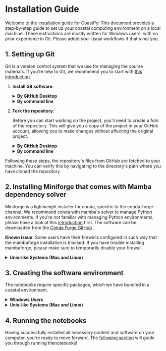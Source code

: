 # Installation Guide

Welcome to the installation guide for CoastPy! This document provides a
step-by-step guide to set up your coastal computing environment on a local machine. These
instructions are mostly written for Windows users, with no prior experience in Git.
Please adopt your usual workflows if that's not you.

## 1. Setting up Git

Git is a version control system that we use for managing the course materials. If you're
new to Git, we recommend you to start with [this
introduction](https://earth-env-data-science.github.io/lectures/environment/intro_to_git.html).

1. **Install Git software**:

   <details>
   <summary><strong>By GitHub Desktop</strong></summary>

   1. Follow the [GitHub Client documentation](https://desktop.github.com/) to
   install the GitHub client.

   2. GitHub client does not install the underlying git software on your machine. Follow [these
   instructions](https://learn.microsoft.com/en-us/devops/develop/git/install-and-set-up-git)
   to install git on your machine.
   </details>

   <details>

   <summary><strong>By command line</strong></summary>


   Follow [these instructions](https://github.com/git-guides/install-git) to install git using the
   command line.
   </details>

2. **Fork the repository**:

   Before you can start working on the project, you'll need to create a fork of the repository. This will give you a copy of the project in your GitHub account, allowing you to make changes without affecting the original project.

   <details>
   <summary><strong>By GitHub Desktop</strong></summary>

   1. Open GitHub Desktop > go to File > Clone Repository and paste this url: https://github.com/TUDelft-CITG/coastpy.git
   2. Choose where to clone the repository on your computer and click "Clone".
   </details>

   <details>
   <summary><strong>By command line</strong></summary>
   git clone https://github.com/TUDelft-CITG/coastpy.git
   </details>

Following these steps, the repository's files from GitHub are fetched to your machine.
You can verify this by navigating to the directory's path where you have cloned the
repository.


## 2. Installing Miniforge that comes with Mamba dependency solver

Miniforge is a lightweight installer for conda, specific to the conda-forge channel. We
recommend conda with mamba's solver to manage Python environments. If you're not familiar
with managing Python environments, please have a look at this
[introduction](https://earth-env-data-science.github.io/lectures/environment/python_environments.html?highlight=conda)
first. The software can be downloaded from the [Conda Forge
GitHub](https://github.com/conda-forge/miniforge#mambaforge) .

**Known issue**: Some users have their firewalls configured in such way that the
mambaforge installation is blocked. If you have trouble installing mambaforge, please make
sure to temporarily disable your firewall.

</details>

<details>

<summary><strong>Unix-like Systems (Mac and Linux)</strong></summary>

1. Open a terminal. On Mac, search for terminal or iterm in Spotlight. On linux, the
   hotkey to open a terminal is "cntrl + shift + t".
2. The commands to install the package manager are copied from their documentation ---
   double check to see if they are still the correct!
   ```bash
   curl -L -O "https://github.com/conda-forge/miniforge/releases/latest/download/Miniforge3-$(uname)-$(uname -m).sh"
   bash Miniforge3-$(uname)-$(uname -m).sh
   ```
3. Accept the user agreements, and allow the installation script to edit your profile
   file because it ensures that the mamba command becomes available in your profile.

</details>

## 3. Creating the software environment

The notebooks require specific packages, which we have bundled in a coastal
environment.

<details>
<summary><strong>Windows Users</strong></summary>

1. On Windows, open a Miniforge Prompt by searching for "miniforge" in the task bar.
2. Change to the directory where you cloned the repository. If you installed the GitHub client using their default settings you run
   `cd%userprofile%\Documents\GitHub\coastpy`. By running `DIR` you can see a
   list of all files and directories. You can also see this in the file explorer by
   navigating to this directory.
3. The directory contains
   [environment.yml](https://github.com/floriscalkoen/coastpy/environment.yml),
   which is a file that describes the software dependencies. Now create the software
   environment by running the following command in the terminal/Miniforge prompt:

   ```bash
      mamba env create -f environment.yml
   ```

</details>

<details>
<summary><strong>Unix-like Systems (Mac and Linux)</strong></summary>

1. On Mac, search for terminal or iterm in Spotlight (command + space). On linux, the
   hotkey to open a terminal is "cntrl + shift + t".

2. You can navigate the terminal using `cd`, which stands for "change directory". So you
   would do something like `cd ~/path/to/cloned/repository`
3. The repository contains
   [environment.yml](https://github.com/floriscalkoen/coastpy/environment.yml),
   which is a file that describes the software dependencies. Now create the software environment by running the following command in the terminal/Miniforge prompt:

   ```bash
      mamba env create -f environment.yml
   ```

</details>


## 4. Running the notebooks

Having successfully installed all necessary content and software on your computer, you're
ready to move forward. The [following section](launch.md) will guide you through
running thenotebooks!
